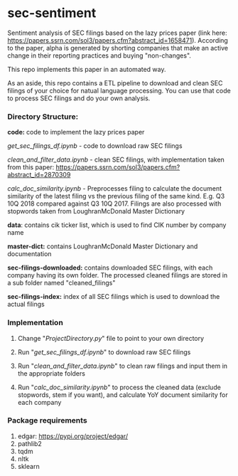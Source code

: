 # sec-sentiment
Sentiment analysis of SEC filings based on the lazy prices paper (link here: https://papers.ssrn.com/sol3/papers.cfm?abstract_id=1658471). 
According to the paper, alpha is generated by shorting companies that make an active change in their reporting practices and buying "non-changes". 

This repo implements this paper in an automated way.

As an aside, this repo contains a ETL pipeline to download and clean SEC filings of your choice for natual language processing. You can use that code to process SEC filings and do your own analysis. 

### Directory Structure:
**code:** code to implement the lazy prices paper
  
  _get_sec_filings_df.ipynb_ - code to download raw SEC filings
  
  _clean_and_filter_data.ipynb_ - clean SEC filings, with implementation taken from this paper: https://papers.ssrn.com/sol3/papers.cfm?abstract_id=2870309
  
  _calc_doc_similarity.ipynb_ - Preprocesses filing to calculate the document similarity of the latest filing vs the previous filing of the same kind. E.g. Q3 10Q 2018 compared against Q3 10Q 2017. Filings are also processed with stopwords taken from LoughranMcDonald Master Dictionary

**data**: contains cik ticker list, which is used to find CIK number by company name

**master-dict:** contains LoughranMcDonald Master Dictionary and documentation

**sec-filings-downloaded:** contains downloaded SEC filings, with each company having its own folder. The processed cleaned filings are stored in a sub folder named "cleaned_filings"

**sec-filings-index:** index of all SEC filings which is used to download the actual filings 


### Implementation
1) Change "_ProjectDirectory.py_" file to point to your own directory 

2) Run "_get_sec_filings_df.ipynb_" to download raw SEC filings

3) Run "_clean_and_filter_data.ipynb_" to clean raw filings and input them in the appropriate folders

4) Run "_calc_doc_similarity.ipynb_" to process the cleaned data (exclude stopwords, stem if you want), and calculate YoY document similarity for each company


### Package requirements
1) edgar: https://pypi.org/project/edgar/
2) pathlib2
3) tqdm
4) nltk
5) sklearn

